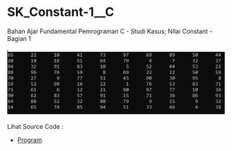 # SK_Constant-1__C
Bahan Ajar Fundamental Pemrograman C - Studi Kasus; NIlai Constant - Bagian 1<br><br>
<img src="https://github.com/RizkyKhapidsyah/SK_Constant-1__C/blob/master/SK_Constant-1__C/Result/001.PNG"><br><br>
Lihat Source Code : <br>
- <a href="https://github.com/RizkyKhapidsyah/SK_Constant-1__C/blob/master/SK_Constant-1__C/Source.c">Program</a>
